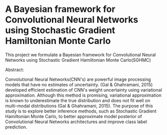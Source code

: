 # A Bayesian framework for Convolutional Neural Networks using Stochastic Gradient Hamiltonian Monte Carlo

This project we formulate a Bayesian framework for Convolutional Neural Networks using Stochastic Gradient Hamiltonian Monte Carlo(SGHMC)

Abstract:

Convolutional Neural Networks(CNN's) are powerful image processing models that have no estimates of uncertainty. (Gal & Ghahramani, 2015) developed efficient estimation of CNN's weight uncertainty using variational approximation. Although this method is promising, variational approximation is known to underestimate the true distribution and does not fit well on multi-modal distributions (Gal & Ghahramani, 2015). The purpose of this study is to explore better inference methods, such as Stochastic Gradient Hamiltonian Monte Carlo, to better approximate model posterior of Convolutional Neural Networks architectures and improve class label prediction.
